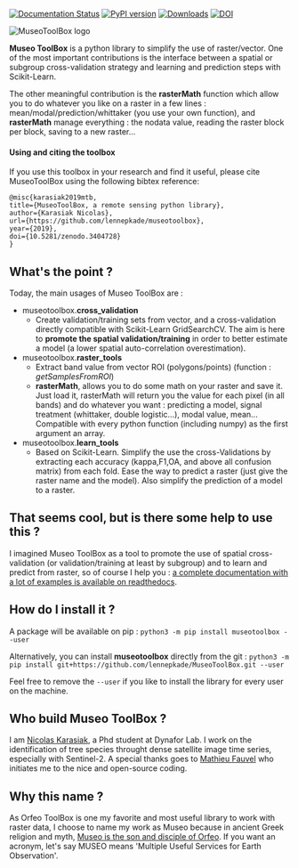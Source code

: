 [![Documentation Status](https://readthedocs.org/projects/museotoolbox/badge/?version=latest)](https://museotoolbox.readthedocs.io/en/latest/?badge=latest)
[![PyPI version](https://badge.fury.io/py/museotoolbox.svg)](https://badge.fury.io/py/museotoolbox)
[![Downloads](https://pepy.tech/badge/museotoolbox)](https://pepy.tech/project/museotoolbox)
[![DOI](https://zenodo.org/badge/DOI/10.5281/zenodo.3404729.svg)](https://doi.org/10.5281/zenodo.3404728)

![MuseoToolBox logo](https://github.com/lennepkade/MuseoToolBox/raw/master/metadata/museoToolBox_logo_128.png)

**Museo ToolBox** is a python library to simplify the use of raster/vector. One of the most important contributions is the interface between a spatial or subgroup cross-validation strategy and learning and prediction steps with Scikit-Learn. 

The other meaningful contribution is the **rasterMath** function which allow you to do whatever you like on a raster in a few lines : mean/modal/prediction/whittaker (you use your own function), and **rasterMath** manage everything : the nodata value, reading the raster block per block, saving to a new raster...

#### Using and citing the toolbox

If you use this toolbox in your research and find it useful, please cite MuseoToolBox using the following bibtex reference:
```
@misc{karasiak2019mtb,
title={MuseoToolBox, a remote sensing python library},
author={Karasiak Nicolas},
url={https://github.com/lennepkade/museotoolbox},
year={2019},
doi={10.5281/zenodo.3404728}
}
```

## What's the point ?

Today, the main usages of Museo ToolBox are :
- museotoolbox.**cross_validation**
  - Create validation/training sets from vector, and a cross-validation directly compatible with Scikit-Learn GridSearchCV. The aim is here to **promote the spatial validation/training** in order to better estimate a model (a lower spatial auto-correlation overestimation).
- museotoolbox.**raster_tools**
  - Extract band value from vector ROI (polygons/points) (function : *getSamplesFromROI*)
  - **rasterMath**, allows you to do some math on your raster and save it. Just load it, rasterMath will return you the value for each pixel (in all bands) and do whatever you want : predicting a model, signal treatment (whittaker, double logistic...), modal value, mean...
  Compatible with every python function (including numpy) as the first argument an array.
- museotoolbox.**learn_tools**
  - Based on Scikit-Learn. Simplify the use the cross-Validations by extracting each accuracy (kappa,F1,OA, and above all confusion matrix) from each fold. Ease the way to predict a raster (just give the raster name and the model).
  Also simplify the prediction of a model to a raster.

## That seems cool, but is there some help to use this ?
I imagined Museo ToolBox as a tool to promote the use of spatial cross-validation (or validation/training at least by subgroup) and to learn and predict from raster, so of course I help you : [a complete documentation with a lot of examples is available on readthedocs](https://museotoolbox.readthedocs.org/).

## How do I install it ?
A package will be available on pip : 
`python3 -m pip install museotoolbox --user` 

Alternatively, you can install **museotoolbox** directly from the git :
`python3 -m pip install git+https://github.com/lennepkade/MuseoToolBox.git --user`

Feel free to remove the `--user` if you like to install the library for every user on the machine.

## Who build Museo ToolBox ?

I am [Nicolas Karasiak](http://www.karasiak.net), a Phd student at Dynafor Lab. I work on the identification of tree species throught dense satellite image time series, especially with Sentinel-2. A special thanks goes to [Mathieu Fauvel](http://fauvel.mathieu.free.fr/) who initiates me to the nice and open-source coding.

## Why this name ?
As Orfeo ToolBox is one my favorite and most useful library to work with raster data, I choose to name my work as Museo because in ancient Greek religion and myth, [Museo is the son and disciple of Orfeo](https://it.wikipedia.org/wiki/Museo_(autore_mitico)). If you want an acronym, let's say MUSEO means 'Multiple Useful Services for Earth Observation'.